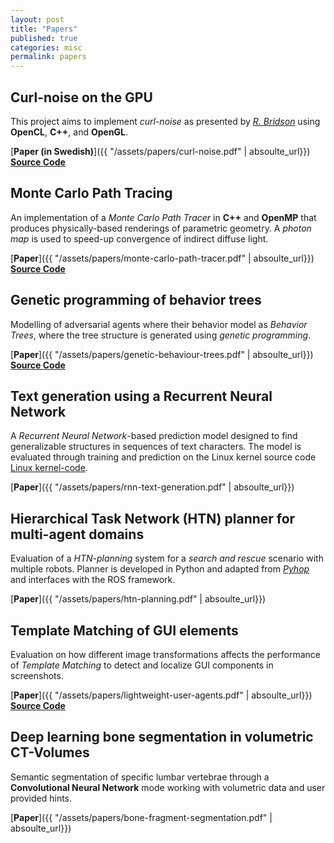 ```yaml
---
layout: post
title: "Papers"
published: true
categories: misc
permalink: papers
---
```


## Curl-noise on the GPU

This project aims to implement _curl-noise_ as presented by [_R. Bridson_](https://www.cs.ubc.ca/~rbridson/docs/bridson-siggraph2007-curlnoise.pdf) using __OpenCL__, __C++__, and __OpenGL__.

[__Paper (in Swedish)__]({{ "/assets/papers/curl-noise.pdf" | absoulte_url}}) [__Source Code__](https://github.com/CaffeineViking/cnpf)
<br>

## Monte Carlo Path Tracing

An implementation of a _Monte Carlo Path Tracer_ in __C++__ and __OpenMP__ that produces physically-based renderings of parametric geometry. A _photon map_ is used to speed-up convergence of indirect diffuse light.

[__Paper__]({{ "/assets/papers/monte-carlo-path-tracer.pdf" | absoulte_url}}) [__Source Code__](https://github.com/CaffeineViking/mcrt)
<br>

## Genetic programming of behavior trees

Modelling of adversarial agents where their behavior model as _Behavior Trees_, where the tree structure is generated using _genetic programming_.

[__Paper__]({{ "/assets/papers/genetic-behaviour-trees.pdf" | absoulte_url}}) [__Source Code__](https://github.com/sci10n/Quake2D)
<br>

## Text generation using a Recurrent Neural Network 

A _Recurrent Neural Network_-based prediction model designed to find generalizable structures in sequences of text characters. The model is evaluated through training and prediction on the Linux kernel source code [Linux kernel-code](https://github.com/torvalds/linux).

[__Paper__]({{ "/assets/papers/rnn-text-generation.pdf" | absoulte_url}})
<br>

## Hierarchical Task Network (HTN) planner for multi-agent domains

Evaluation of a _HTN-planning_ system for a _search and rescue_ scenario with multiple robots. Planner is developed in Python and adapted from [_Pyhop_](https://bitbucket.org/dananau/pyhop) and interfaces with the ROS framework.

[__Paper__]({{ "/assets/papers/htn-planning.pdf" | absoulte_url}})
<br>

## Template Matching of GUI elements 

Evaluation on how different image transformations affects the performance of _Template Matching_ to detect and localize GUI components in screenshots.

[__Paper__]({{ "/assets/papers/lightweight-user-agents.pdf" | absoulte_url}}) [__Source Code__](https://github.com/sci10n/GUI-Agent)

## Deep learning bone segmentation in volumetric CT-Volumes 

Semantic segmentation of specific lumbar vertebrae through a __Convolutional Neural Network__ mode working with volumetric data and user provided hints.

[__Paper__]({{ "/assets/papers/bone-fragment-segmentation.pdf" | absoulte_url}})

